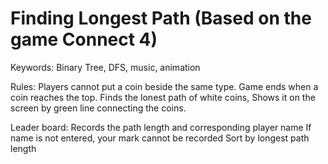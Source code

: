 # Finding Longest Path (Based on the game Connect 4)
Keywords: Binary Tree, DFS, music, animation

Rules:
Players cannot put a coin beside the same type.
Game ends when a coin reaches the top.
Finds the lonest path of white coins,
Shows it on the screen by green line connecting the coins.

Leader board:
Records the path length and corresponding player name
If name is not entered, your mark cannot be recorded
Sort by longest path length
